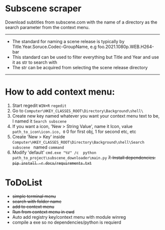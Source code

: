 # Subscene scraper
Download subtitles from subscene.com with the name of a directory as the search parameter from the context menu.


---

- The standard for naming a scene release is typically by Title.Year.Soruce.Codec-GroupName, e.g foo.2021.1080p.WEB.H264-bar
- This standard can be used to filter everything but Title and Year and use it as str to search with
- The str can be acquired from selecting the scene release directory

---
# How to add context menu:
1. Start regedit ```WIN+R``` ```regedit```
2. Go to ```Computer\HKEY_CLASSES_ROOT\Directory\Background\shell\```
3. Create new key named whatever you want your context menu text to be, I named it ```Search subscene```
4. If you want a icon, 'New > String Value', name it Icon, value ```path_to_icon\icon.ico, 0``` 0 for first obj, 1 for second etc, etc
5. Create 'New > Key' inside ```Computer\HKEY_CLASSES_ROOT\Directory\Background\shell\Search subscene ``` named ```command```
6. Modify 'default' ```cmd.exe "%V" /c  python path_to_project\subscene_downloader\main.py```
~~7. Install dependencies:~~
~~```pip install -r docs/requirements.txt```~~

# ToDoList
- ~~simple terminal menu~~
- ~~search with folder name~~
- ~~add to context menu~~
- ~~Run from context menu in cwd~~
- Auto add registry key/context menu with module winreg
- compile a exe so no dependencies/python is requierd
